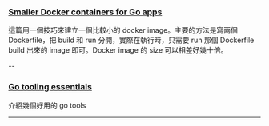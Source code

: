 ### [Smaller Docker containers for Go apps](https://joeshaw.org/smaller-docker-containers-for-go-apps/)

這篇用一個技巧來建立一個比較小的 docker image。主要的方法是寫兩個 Dockerfile，把 build 和 run 分開，實際在執行時，只需要 run 那個 Dockerfile build 出來的 image 即可。Docker image 的 size 可以相差好幾十倍。

--


### [Go tooling essentials](http://golang.rakyll.org/go-tool-flags/)

介紹幾個好用的 go tools

---